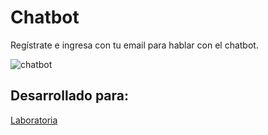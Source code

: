 # Chatbot

Regístrate e ingresa con tu email para hablar con el chatbot.

![chatbot](https://user-images.githubusercontent.com/32300334/37931709-f024ac84-311c-11e8-8ea3-a1b995086ac9.png)

## Desarrollado para:
[Laboratoria](http://laboratoria.la)
